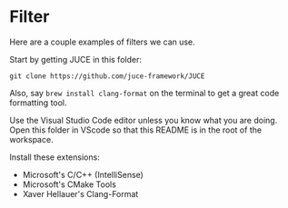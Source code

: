 # Filter

Here are a couple examples of filters we can use.

Start by getting JUCE in this folder:

    git clone https://github.com/juce-framework/JUCE

Also, say `brew install clang-format` on the terminal to get a great code formatting tool.

Use the Visual Studio Code editor unless you know what you are doing. Open this folder in VScode so that this README is in the root of the workspace.

Install these extensions:

- Microsoft's C/C++ (IntelliSense)
- Microsoft's CMake Tools
- Xaver Hellauer's Clang-Format



